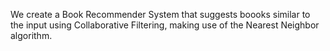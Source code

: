 We create a Book Recommender System that suggests boooks similar to the input using Collaborative Filtering, making use of the Nearest Neighbor algorithm.
